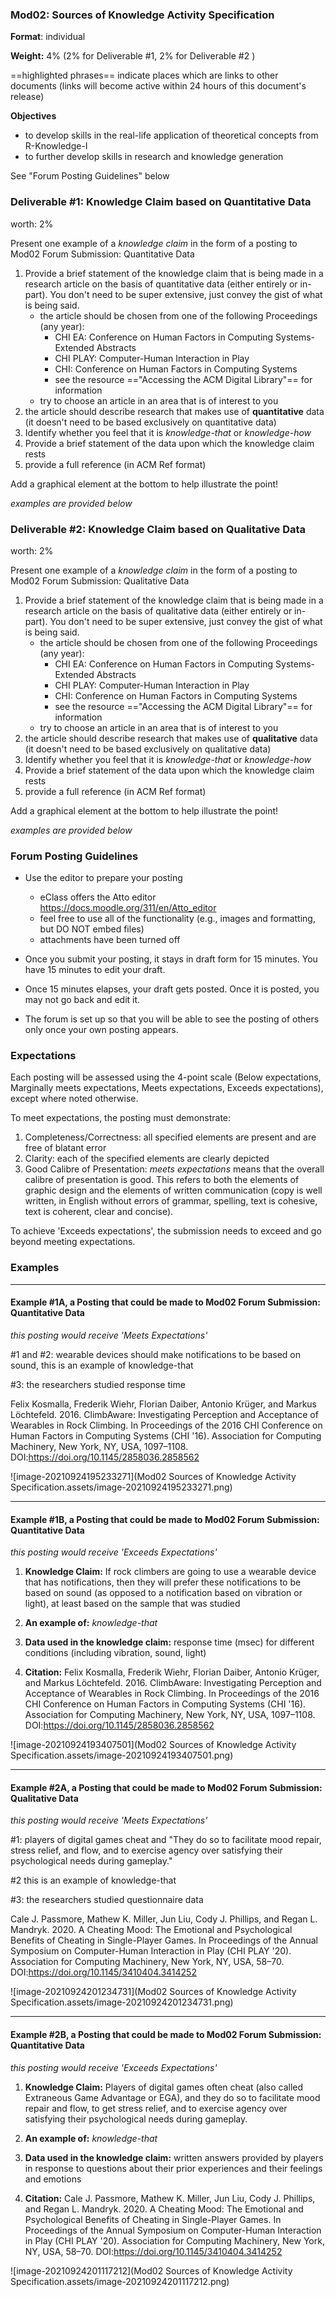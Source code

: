 ### Mod02: Sources of Knowledge Activity Specification

**Format**: individual

**Weight:** 4% (2% for Deliverable #1, 2% for Deliverable #2 )

==highlighted phrases== indicate places which are links to other documents (links will become active within 24 hours of this document's release)

**Objectives**

- to develop skills in the real-life application of theoretical concepts from R-Knowledge-I
- to further develop skills in research and knowledge generation

See "Forum Posting Guidelines" below

### Deliverable #1: Knowledge Claim based on Quantitative Data 

worth: 2%

Present one example of a *knowledge claim* in the form of a posting to Mod02 Forum Submission: Quantitative Data

1. Provide a brief statement of the knowledge claim that is being made in a research article on the basis of quantitative data (either entirely or in-part). You don't need to be super extensive, just convey the gist of what is being said.
   - the article should be chosen from one of the following Proceedings (any year):
     - CHI EA: Conference on Human Factors in Computing Systems-Extended Abstracts
     - CHI PLAY: Computer-Human Interaction in Play
     - CHI: Conference on Human Factors in Computing Systems
     - see the resource =="Accessing the ACM Digital Library"== for information
   - try to choose an article in an area that is of interest to you
2. the article should describe research that makes use of **quantitative** data (it doesn't need to be based exclusively on quantitative data)
3. Identify whether you feel that it is *knowledge-that* or *knowledge-how*
4. Provide a brief statement of the data upon which the knowledge claim rests
5. provide a full reference (in ACM Ref format)

Add a graphical element at the bottom to help illustrate the point!

*examples are provided below*

### Deliverable #2: Knowledge Claim based on Qualitative Data 

worth: 2%

Present one example of a *knowledge claim* in the form of a posting to Mod02 Forum Submission: Qualitative Data

1. Provide a brief statement of the knowledge claim that is being made in a research article on the basis of qualitative data (either entirely or in-part). You don't need to be super extensive, just convey the gist of what is being said.
   - the article should be chosen from one of the following Proceedings (any year):
     - CHI EA: Conference on Human Factors in Computing Systems-Extended Abstracts
     - CHI PLAY: Computer-Human Interaction in Play
     - CHI: Conference on Human Factors in Computing Systems
     - see the resource =="Accessing the ACM Digital Library"== for information
   - try to choose an article in an area that is of interest to you
2. the article should describe research that makes use of **qualitative** data (it doesn't need to be based exclusively on qualitative data)
3. Identify whether you feel that it is *knowledge-that* or *knowledge-how*
4. Provide a brief statement of the data upon which the knowledge claim rests
5. provide a full reference (in ACM Ref format)

Add a graphical element at the bottom to help illustrate the point!

*examples are provided below*

### Forum Posting Guidelines

- Use the editor to prepare your posting

  - eClass offers the Atto editor https://docs.moodle.org/311/en/Atto_editor 
  - feel free to use all of the functionality (e.g., images and formatting, but DO NOT embed files)
  - attachments have been turned off

- Once you submit your posting, it stays in draft form for 15 minutes. You have 15 minutes to edit your draft.  

- Once 15 minutes elapses, your draft gets posted.  Once it is posted, you may not go back and edit it.

- The forum is set up so that you will be able to see the posting of others only once your own posting appears.

  

### Expectations

Each posting will be assessed using the 4-point scale (Below expectations, Marginally meets expectations, Meets expectations, Exceeds expectations), except where noted otherwise.

To meet expectations, the posting must demonstrate:

1. Completeness/Correctness: all specified elements are present and are free of blatant error
2. Clarity: each of the specified elements are clearly depicted 
3. Good Calibre of Presentation: *meets expectations* means that the overall calibre of presentation is good.  This refers to both the elements of graphic design and the elements of written communication (copy is well written, in English without errors of grammar, spelling, text is cohesive, text is coherent, clear and concise).

To achieve 'Exceeds expectations', the submission needs to exceed and go beyond meeting expectations. 

### Examples

------

#### Example #1A,  a Posting that could be made to Mod02 Forum Submission: Quantitative Data

*this posting would receive 'Meets Expectations'*

#1 and #2: wearable devices should make notifications to be based on sound, this is an example of knowledge-that

#3: the researchers studied response time 

Felix Kosmalla, Frederik Wiehr, Florian Daiber, Antonio Krüger, and Markus Löchtefeld. 2016. ClimbAware: Investigating Perception and Acceptance of Wearables in Rock Climbing. In Proceedings of the 2016 CHI Conference on Human Factors in Computing Systems (CHI '16). Association for Computing Machinery, New York, NY, USA, 1097–1108. DOI:https://doi.org/10.1145/2858036.2858562

![image-20210924195233271](Mod02 Sources of Knowledge Activity Specification.assets/image-20210924195233271.png)



------

#### Example #1B, a Posting that could be made to Mod02 Forum Submission: Quantitative Data

*this posting would receive 'Exceeds Expectations'*

1. **Knowledge Claim:** If rock climbers are going to use a wearable device that has notifications, then they will prefer these notifications to be based on sound (as opposed to a notification based on vibration or light), at least based on the sample that was studied

2. **An example of:** *knowledge-that*
3. **Data used in the knowledge claim:** response time (msec) for different conditions (including vibration, sound, light)
4. **Citation:** Felix Kosmalla, Frederik Wiehr, Florian Daiber, Antonio Krüger, and Markus Löchtefeld. 2016. ClimbAware: Investigating Perception and Acceptance of Wearables in Rock Climbing. In Proceedings of the 2016 CHI Conference on Human Factors in Computing Systems (CHI '16). Association for Computing Machinery, New York, NY, USA, 1097–1108. DOI:https://doi.org/10.1145/2858036.2858562



![image-20210924193407501](Mod02 Sources of Knowledge Activity Specification.assets/image-20210924193407501.png)



------

#### Example #2A, a Posting that could be made to Mod02 Forum Submission: Qualitative Data

*this posting would receive 'Meets Expectations'*

#1: players of digital games cheat and "They do so to facilitate mood repair, stress relief, and flow, and to exercise agency over satisfying their psychological needs during gameplay."

#2 this is an example of knowledge-that

#3: the researchers studied questionnaire data

Cale J. Passmore, Mathew K. Miller, Jun Liu, Cody J. Phillips, and Regan L. Mandryk. 2020. A Cheating Mood: The Emotional and Psychological Benefits of Cheating in Single-Player Games. In Proceedings of the Annual Symposium on Computer-Human Interaction in Play (CHI PLAY '20). Association for Computing Machinery, New York, NY, USA, 58–70. DOI:https://doi.org/10.1145/3410404.3414252

![image-20210924201234731](Mod02 Sources of Knowledge Activity Specification.assets/image-20210924201234731.png)





------

#### Example #2B, a Posting that could be made to Mod02 Forum Submission: Quantitative Data

*this posting would receive 'Exceeds Expectations'*

1. **Knowledge Claim:** Players of digital games often cheat (also called Extraneous Game Advantage or EGA), and they do so to facilitate mood repair and flow, to get stress  relief,  and  to  exercise  agency  over satisfying their psychological needs during gameplay.

2. **An example of:** *knowledge-that*
3. **Data used in the knowledge claim:** written answers provided by players in response to questions about their prior experiences and their feelings and emotions 
4. **Citation:** Cale J. Passmore, Mathew K. Miller, Jun Liu, Cody J. Phillips, and Regan L. Mandryk. 2020. A Cheating Mood: The Emotional and Psychological Benefits of Cheating in Single-Player Games. In Proceedings of the Annual Symposium on Computer-Human Interaction in Play (CHI PLAY '20). Association for Computing Machinery, New York, NY, USA, 58–70. DOI:https://doi.org/10.1145/3410404.3414252

![image-20210924201117212](Mod02 Sources of Knowledge Activity Specification.assets/image-20210924201117212.png)
